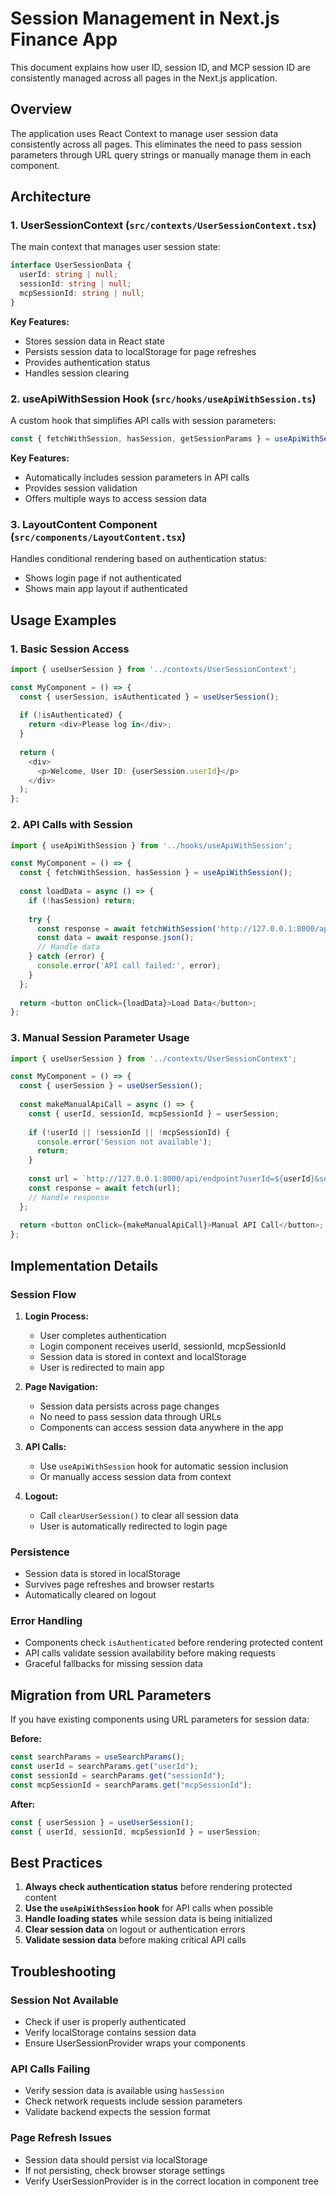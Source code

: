 # Session Management in Next.js Finance App

This document explains how user ID, session ID, and MCP session ID are consistently managed across all pages in the Next.js application.

## Overview

The application uses React Context to manage user session data consistently across all pages. This eliminates the need to pass session parameters through URL query strings or manually manage them in each component.

## Architecture

### 1. UserSessionContext (`src/contexts/UserSessionContext.tsx`)

The main context that manages user session state:

```typescript
interface UserSessionData {
  userId: string | null;
  sessionId: string | null;
  mcpSessionId: string | null;
}
```

**Key Features:**
- Stores session data in React state
- Persists session data to localStorage for page refreshes
- Provides authentication status
- Handles session clearing

### 2. useApiWithSession Hook (`src/hooks/useApiWithSession.ts`)

A custom hook that simplifies API calls with session parameters:

```typescript
const { fetchWithSession, hasSession, getSessionParams } = useApiWithSession();
```

**Key Features:**
- Automatically includes session parameters in API calls
- Provides session validation
- Offers multiple ways to access session data

### 3. LayoutContent Component (`src/components/LayoutContent.tsx`)

Handles conditional rendering based on authentication status:
- Shows login page if not authenticated
- Shows main app layout if authenticated

## Usage Examples

### 1. Basic Session Access

```typescript
import { useUserSession } from '../contexts/UserSessionContext';

const MyComponent = () => {
  const { userSession, isAuthenticated } = useUserSession();
  
  if (!isAuthenticated) {
    return <div>Please log in</div>;
  }
  
  return (
    <div>
      <p>Welcome, User ID: {userSession.userId}</p>
    </div>
  );
};
```

### 2. API Calls with Session

```typescript
import { useApiWithSession } from '../hooks/useApiWithSession';

const MyComponent = () => {
  const { fetchWithSession, hasSession } = useApiWithSession();
  
  const loadData = async () => {
    if (!hasSession) return;
    
    try {
      const response = await fetchWithSession('http://127.0.0.1:8000/api/data');
      const data = await response.json();
      // Handle data
    } catch (error) {
      console.error('API call failed:', error);
    }
  };
  
  return <button onClick={loadData}>Load Data</button>;
};
```

### 3. Manual Session Parameter Usage

```typescript
import { useUserSession } from '../contexts/UserSessionContext';

const MyComponent = () => {
  const { userSession } = useUserSession();
  
  const makeManualApiCall = async () => {
    const { userId, sessionId, mcpSessionId } = userSession;
    
    if (!userId || !sessionId || !mcpSessionId) {
      console.error('Session not available');
      return;
    }
    
    const url = `http://127.0.0.1:8000/api/endpoint?userId=${userId}&sessionId=${sessionId}&mcpSessionId=${mcpSessionId}`;
    const response = await fetch(url);
    // Handle response
  };
  
  return <button onClick={makeManualApiCall}>Manual API Call</button>;
};
```

## Implementation Details

### Session Flow

1. **Login Process:**
   - User completes authentication
   - Login component receives userId, sessionId, mcpSessionId
   - Session data is stored in context and localStorage
   - User is redirected to main app

2. **Page Navigation:**
   - Session data persists across page changes
   - No need to pass session data through URLs
   - Components can access session data anywhere in the app

3. **API Calls:**
   - Use `useApiWithSession` hook for automatic session inclusion
   - Or manually access session data from context

4. **Logout:**
   - Call `clearUserSession()` to clear all session data
   - User is automatically redirected to login page

### Persistence

- Session data is stored in localStorage
- Survives page refreshes and browser restarts
- Automatically cleared on logout

### Error Handling

- Components check `isAuthenticated` before rendering protected content
- API calls validate session availability before making requests
- Graceful fallbacks for missing session data

## Migration from URL Parameters

If you have existing components using URL parameters for session data:

**Before:**
```typescript
const searchParams = useSearchParams();
const userId = searchParams.get("userId");
const sessionId = searchParams.get("sessionId");
const mcpSessionId = searchParams.get("mcpSessionId");
```

**After:**
```typescript
const { userSession } = useUserSession();
const { userId, sessionId, mcpSessionId } = userSession;
```

## Best Practices

1. **Always check authentication status** before rendering protected content
2. **Use the `useApiWithSession` hook** for API calls when possible
3. **Handle loading states** while session data is being initialized
4. **Clear session data** on logout or authentication errors
5. **Validate session data** before making critical API calls

## Troubleshooting

### Session Not Available
- Check if user is properly authenticated
- Verify localStorage contains session data
- Ensure UserSessionProvider wraps your components

### API Calls Failing
- Verify session data is available using `hasSession`
- Check network requests include session parameters
- Validate backend expects the session format

### Page Refresh Issues
- Session data should persist via localStorage
- If not persisting, check browser storage settings
- Verify UserSessionProvider is in the correct location in component tree

